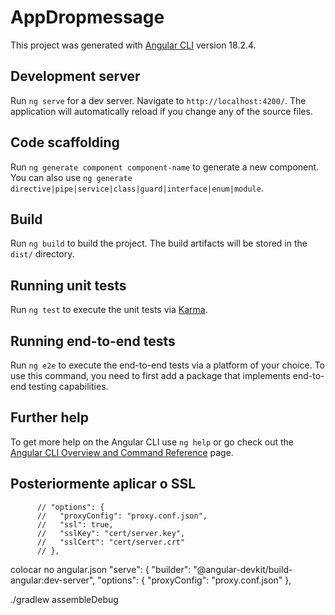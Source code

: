 # AppDropmessage

This project was generated with [Angular CLI](https://github.com/angular/angular-cli) version 18.2.4.

## Development server

Run `ng serve` for a dev server. Navigate to `http://localhost:4200/`. The application will automatically reload if you change any of the source files.

## Code scaffolding

Run `ng generate component component-name` to generate a new component. You can also use `ng generate directive|pipe|service|class|guard|interface|enum|module`.

## Build

Run `ng build` to build the project. The build artifacts will be stored in the `dist/` directory.

## Running unit tests

Run `ng test` to execute the unit tests via [Karma](https://karma-runner.github.io).

## Running end-to-end tests

Run `ng e2e` to execute the end-to-end tests via a platform of your choice. To use this command, you need to first add a package that implements end-to-end testing capabilities.

## Further help

To get more help on the Angular CLI use `ng help` or go check out the [Angular CLI Overview and Command Reference](https://angular.dev/tools/cli) page.

## Posteriormente aplicar o SSL

          // "options": {
          //   "proxyConfig": "proxy.conf.json",
          //   "ssl": true,
          //   "sslKey": "cert/server.key",
          //   "sslCert": "cert/server.crt"
          // },

colocar no angular.json
"serve": {
"builder": "@angular-devkit/build-angular:dev-server",
"options": {
"proxyConfig": "proxy.conf.json"
},

./gradlew assembleDebug
